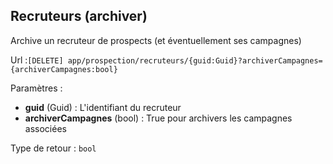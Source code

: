 ## <span id='archiverrecruteur'>Recruteurs (archiver)</span>

Archive un recruteur de prospects (et éventuellement ses campagnes)

Url :`[DELETE] app/prospection/recruteurs/{guid:Guid}?archiverCampagnes={archiverCampagnes:bool}`

Paramètres : 

- **guid** (Guid) : L'identifiant du recruteur
- **archiverCampagnes** (bool) : True pour archivers les campagnes associées

Type de retour : `bool`


